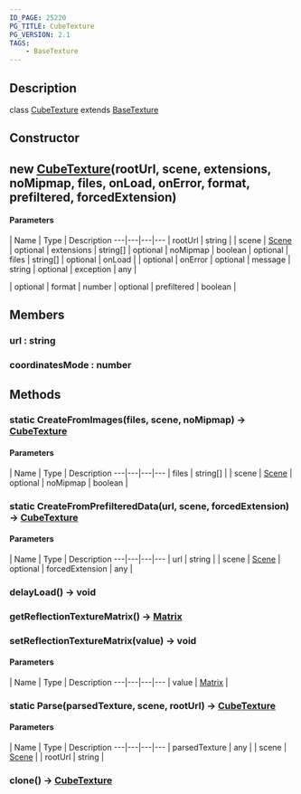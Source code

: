 ```yaml
---
ID_PAGE: 25220
PG_TITLE: CubeTexture
PG_VERSION: 2.1
TAGS:
    - BaseTexture
---
```

## Description

class [CubeTexture](/classes/3.1/CubeTexture) extends [BaseTexture](/classes/3.1/BaseTexture)



## Constructor

## new [CubeTexture](/classes/3.1/CubeTexture)(rootUrl, scene, extensions, noMipmap, files, onLoad, onError, format, prefiltered, forcedExtension)



#### Parameters
 | Name | Type | Description
---|---|---|---
 | rootUrl | string | 
 | scene | [Scene](/classes/3.1/Scene) | 
optional | extensions | string[] | 
optional | noMipmap | boolean | 
optional | files | string[] | 
optional | onLoad |  | 
optional | onError | optional | message | string | 
optional | exception | any | 

 | 
optional | format | number | 
optional | prefiltered | boolean | 
## Members

### url : string


### coordinatesMode : number


## Methods

### static CreateFromImages(files, scene, noMipmap) &rarr; [CubeTexture](/classes/3.1/CubeTexture)



#### Parameters
 | Name | Type | Description
---|---|---|---
 | files | string[] | 
 | scene | [Scene](/classes/3.1/Scene) | 
optional | noMipmap | boolean | 
### static CreateFromPrefilteredData(url, scene, forcedExtension) &rarr; [CubeTexture](/classes/3.1/CubeTexture)



#### Parameters
 | Name | Type | Description
---|---|---|---
 | url | string | 
 | scene | [Scene](/classes/3.1/Scene) | 
optional | forcedExtension | any | 
### delayLoad() &rarr; void


### getReflectionTextureMatrix() &rarr; [Matrix](/classes/3.1/Matrix)


### setReflectionTextureMatrix(value) &rarr; void



#### Parameters
 | Name | Type | Description
---|---|---|---
 | value | [Matrix](/classes/3.1/Matrix) | 

### static Parse(parsedTexture, scene, rootUrl) &rarr; [CubeTexture](/classes/3.1/CubeTexture)



#### Parameters
 | Name | Type | Description
---|---|---|---
 | parsedTexture | any | 
 | scene | [Scene](/classes/3.1/Scene) | 
 | rootUrl | string | 
### clone() &rarr; [CubeTexture](/classes/3.1/CubeTexture)


